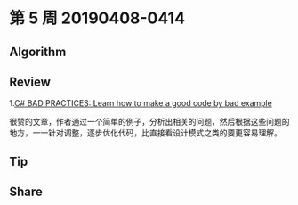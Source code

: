 # 第 5 周  20190408-0414

## Algorithm


## Review

1.[C# BAD PRACTICES: Learn how to make a good code by bad example](https://www.codeproject.com/Articles/1083348/Csharp-BAD-PRACTICES-Learn-how-to-make-a-good-code)

很赞的文章，作者通过一个简单的例子，分析出相关的问题，然后根据这些问题的地方，一一针对调整，逐步优化代码，比直接看设计模式之类的要更容易理解。

## Tip


## Share

